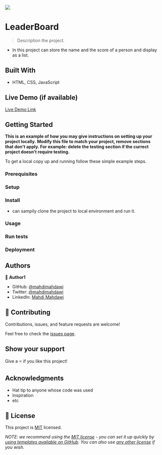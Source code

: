 ![](https://img.shields.io/badge/Microverse-blueviolet)

# LeaderBoard

> Description the project.
- In this project can store the name and the score of a person and display as a list.


## Built With

- HTML, CSS, JavaScript

## Live Demo (if available)

[Live Demo Link](https://livedemo.com)


## Getting Started

**This is an example of how you may give instructions on setting up your project locally.**
**Modify this file to match your project, remove sections that don't apply. For example: delete the testing section if the currect project doesn't require testing.**


To get a local copy up and running follow these simple example steps.

### Prerequisites

### Setup

### Install
- can sampily clone the project to local environment and run it.

### Usage

### Run tests

### Deployment



## Authors

👤 **Author1**

- GitHub: [@mahdimahdawi](https://github.com/mahdimahdawi)
- Twitter: [@mahdimahdawi](https://twitter.com/mahdimahdawi)
- LinkedIn: [Mahdi Mahdawi](https://linkedin.com/feed)

## 🤝 Contributing

Contributions, issues, and feature requests are welcome!

Feel free to check the [issues page](../../issues/).

## Show your support

Give a ⭐️ if you like this project!

## Acknowledgments

- Hat tip to anyone whose code was used
- Inspiration
- etc

## 📝 License

This project is [MIT](./LICENSE) licensed.

_NOTE: we recommend using the [MIT license](https://choosealicense.com/licenses/mit/) - you can set it up quickly by [using templates available on GitHub](https://docs.github.com/en/communities/setting-up-your-project-for-healthy-contributions/adding-a-license-to-a-repository). You can also use [any other license](https://choosealicense.com/licenses/) if you wish._
